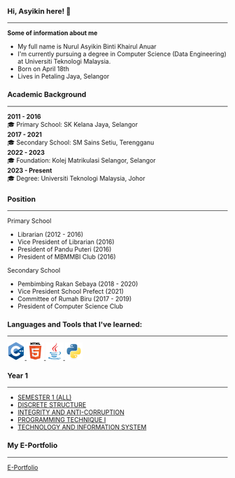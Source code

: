 ### Hi, Asyikin here! 👋
_________

**Some of information about me**
- My full name is Nurul Asyikin Binti Khairul Anuar
- I'm currently pursuing a degree in Computer Science (Data Engineering) at Universiti Teknologi Malaysia.
- Born on April 18th
- Lives in Petaling Jaya, Selangor

### Academic Background
_________
**2011 - 2016** <br>
🎓 Primary School: SK Kelana Jaya, Selangor  <br>
**2017 - 2021** <br>
🎓 Secondary School: SM Sains Setiu, Terengganu<br>
**2022 - 2023**<br>
🎓 Foundation: Kolej Matrikulasi Selangor, Selangor <br>
**2023 - Present**<br>
🎓 Degree: Universiti Teknologi Malaysia, Johor <br>

### Position 
_________
Primary School
- Librarian (2012 - 2016)
- Vice President of Librarian (2016)
- President of Pandu Puteri (2016)
- President of MBMMBI Club (2016) <br>

Secondary School <br>
- Pembimbing Rakan Sebaya (2018 - 2020)
- Vice President School Prefect (2021)
- Committee of Rumah Biru (2017 - 2019)
- President of Computer Science Club
    


### Languages and Tools that I've learned:
______________


<p align="left"> <a href="https://www.w3schools.com/cpp/" target="_blank" rel="noreferrer"> <img src="https://raw.githubusercontent.com/devicons/devicon/master/icons/cplusplus/cplusplus-original.svg" alt="cplusplus" width="40" height="40"/> </a> <a href="https://www.w3.org/html/" target="_blank" rel="noreferrer"> <img src="https://raw.githubusercontent.com/devicons/devicon/master/icons/html5/html5-original-wordmark.svg" alt="html5" width="40" height="40"/> </a> <a href="https://www.java.com" target="_blank" rel="noreferrer"> <img src="https://raw.githubusercontent.com/devicons/devicon/master/icons/java/java-original.svg" alt="java" width="40" height="40"/> </a> <a href="https://www.python.org" target="_blank" rel="noreferrer"> <img src="https://raw.githubusercontent.com/devicons/devicon/master/icons/python/python-original.svg" alt="python" width="40" height="40"/> </a> </p>

### Year 1 <br>
___________

- [SEMESTER 1 (ALL)](https://github.com/NASYIKINKHAI/SEMESTER-1) <BR>
- [DISCRETE STRUCTURE](https://github.com/NASYIKINKHAI/SEMESTER-1/tree/main/Discrete%20Structure)
- [INTEGRITY AND ANTI-CORRUPTION](https://github.com/NASYIKINKHAI/SEMESTER-1/tree/main/Integrity%20and%20Anti-curroption%20Course) <BR>
- [PROGRAMMING TECHNIQUE I](https://github.com/NASYIKINKHAI/SEMESTER-1/tree/main/Programming%20Technique%20I)<BR>
- [TECHNOLOGY AND INFORMATION SYSTEM](https://github.com/NASYIKINKHAI/SEMESTER-1/tree/main/Technology%20and%20Information%20System)<BR>


### My E-Portfolio <br>
____________
[E-Portfolio](http://127.0.0.1:5500/index.html)
<!--
**NASYIKINKHAI/NASYIKINKHAI** is a ✨ _special_ ✨ repository because its `README.md` (this file) appears on your GitHub profile.

Here are some ideas to get you started:

- 🔭 I’m currently working on ...
- 🌱 I’m currently learning ...
- 👯 I’m looking to collaborate on ...
- 🤔 I’m looking for help with ...
- 💬 Ask me about ...
- 📫 How to reach me: ...
- 😄 Pronouns: ...
- ⚡ Fun fact: ...
-->
